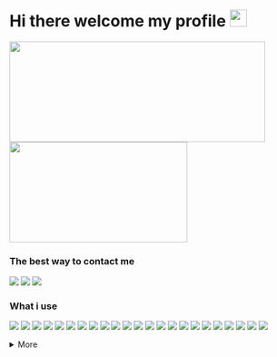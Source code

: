 # Hi there welcome my profile <a href="#"><img height="30" width="30px" src="https://user-images.githubusercontent.com/1303154/88677602-1635ba80-d120-11ea-84d8-d263ba5fc3c0.gif"></a>

<!-- <a align="right" href="#"><img width="48px" align="right" src="https://cdn.discordapp.com/emojis/863066039938711582.gif?url=https%3A%2F%2Fgithub.com%2FFaelayis&count_bg=%230D1117&title_bg=%230D1117&icon=&icon_color=%23E7E7E7&title=profile+view&edge_flat=false"/></a> -->

<picture>
  <source
    align="center"
    width="450" height="177.27"
    srcset="https://grs-faelayis.vercel.app/api?username=faelayis&theme=dark&hide_title=false&show_icons=true&hide_border=true&bg_color=0d1117&custom_title=GitHub%20Stats&icon_color=fe926b&include_all_commits=true&count_private=true&rank_icon=percentile"
    media="(prefers-color-scheme: dark)"
  />
  <source
    align="center"
    width="450" height="177.27"
    srcset="https://grs-faelayis.vercel.app/api?username=faelayis&theme=light&hide_title=false&show_icons=true&custom_title=GitHub%20Stats&icon_color=fe926b&include_all_commits=true&count_private=true&rank_icon=percentile"
    media="(prefers-color-scheme: light), (prefers-color-scheme: no-preference)"
  />
  <img align="center" width="450" height="177.27" src="https://grs-faelayis.vercel.app/api?username=faelayis&theme=light&hide_title=false&show_icons=true&custom_title=GitHub%20Stats&icon_color=fe926b&include_all_commits=true&count_private=true&rank_icon=percentile"/>
</picture>

<picture>
  <source
    align="center"
    width="313" height="177.27"
    srcset="https://grs-faelayis.vercel.app/api/top-langs/?username=faelayis&hide=javascript,python,html,css,procfile,powershell,batchfile,shell,php,ruby,handlebars,scss,makefile&hide_border=true&bg_color=0d1117&theme=dark&layout=compact&langs_count=10&count_private=true"
    media="(prefers-color-scheme: dark)"
  />
  <source
    align="center"
    width="313" height="177.27"
    srcset="https://grs-faelayis.vercel.app/api/top-langs/?username=faelayis&hide=javascript,python,html,css,procfile,powershell,batchfile,shell,php,ruby,handlebars,scss,makefile&theme=light&layout=compact&langs_count=10&count_private=true"
    media="(prefers-color-scheme: light), (prefers-color-scheme: no-preference)"
  />
  <img align="center" width="313" height="177.27" src="https://grs-faelayis.vercel.app/api/top-langs/?username=faelayis&hide=javascript,python,html,css,procfile,powershell,batchfile,shell,php,ruby,handlebars,scss,makefile&theme=light&layout=compact&langs_count=10&count_private=true"/>
</picture>

<!-- <a href="https://discordapp.com/users/328731868096888833">
  <img height="189" width="354" align="right" src="https://lanyard-profile-readme.vercel.app/api/328731868096888833?bg=0d1117"/> -->
<!-- <a align="center" href="https://wakatime.com/@Faelayis">
  <img src="https://grs-faelayis.vercel.app/api/wakatime?username=faelayis&theme=dark&layout=compact&range=all_time&hide_border=true&bg_color=0d1117"/> -->


### The best way to contact me

[![](https://img.shields.io/badge/Telegram-FFFFFF?logo=telegram&logoColor=Blue)](https://t.me/Faelayis)
[![](https://img.shields.io/badge/Discord-5865F2?logo=Discord&logoColor=white)](https://discord.com/users/328731868096888833)
[![](https://img.shields.io/badge/Twitter-1DA1F2?logo=Twitter&logoColor=white)](https://twitter.com/Faelayis)

### What i use

<!-- [![](https://img.shields.io/badge/endpoint?logoColor=white&url=https://raw.githubusercontent.com/Faelayis/Faelayis/metadata/NPM.json)](https://www.npmjs.com/package/npm) -->
<!-- [![](https://img.shields.io/badge/endpoint?logoColor=white&url=https://raw.githubusercontent.com/Faelayis/Faelayis/metadata/Yarn.json)](https://www.yarnpkg.com) -->
<!-- [![](https://img.shields.io/badge/JavaScript-F7DF1E?logo=JavaScript&logoColor=black)](https://www.javascript.com) -->

[![](https://img.shields.io/badge/endpoint?logoColor=white&url=https://raw.githubusercontent.com/Faelayis/Faelayis/metadata/Node.json)](https://nodejs.org/en)
[![](https://img.shields.io/badge/endpoint?logoColor=white&url=https://raw.githubusercontent.com/Faelayis/Faelayis/metadata/PNPM.json)](https://pnpm.io)
[![](https://img.shields.io/badge/Rust-black?logo=Rust&logoColor=white)](https://www.rust-lang.org)
[![](https://img.shields.io/badge/.NET-512BD4?logo=dotnet&logoColor=white)](https://dotnet.microsoft.com)
[![](https://img.shields.io/badge/C%20Sharp-239120?logo=csharp&logoColor=white)](https://dotnet.microsoft.com/en-us/languages/csharp)
[![](https://img.shields.io/badge/TypeScript-3178C6?logo=TypeScript&logoColor=white)](https://www.typescriptlang.org)
[![](https://img.shields.io/badge/Svelte-FF3E00?logo=Svelte&logoColor=white)](https://svelte.dev)
[![](https://img.shields.io/badge/Electron-47848F?logo=Electron&logoColor=white)](https://www.electronjs.org)
[![](https://img.shields.io/badge/Tauri-24c8db?logo=Tauri&logoColor=FFC131)](https://tauri.app)
[![](https://img.shields.io/badge/Windows%20UI%20Library-2C76CE)](https://microsoft.github.io/microsoft-ui-xaml)
[![](https://img.shields.io/badge/ESLint-4B32C3?logo=ESLint&logoColor=white)](https://eslint.org)
[![](https://img.shields.io/badge/Prettier-15222a?logo=Prettier&logoColor=white)](https://prettier.io)
[![](https://img.shields.io/badge/PowerShell%20Core-5391FE?logo=PowerShell&logoColor=white)](https://aka.ms/powershell-release?tag=stable)
[![](https://img.shields.io/badge/vercel-000000?logo=vercel&logoColor=white)](https://vercel.com)
[![](https://img.shields.io/badge/Heroku-430098?logo=Heroku&logoColor=white)](https://www.heroku.com)
[![](https://img.shields.io/badge/Prisma-2D3748?logo=Prisma&logoColor=white)](https://www.prisma.io)
[![](https://img.shields.io/badge/MongoDB-white?logo=MongoDB&logoColor=47A248)](https://www.mongodb.com)
[![](https://img.shields.io/badge/Supabase-white?logo=Supabase&logoColor=3FCF8E)](https://supabase.com)
[![](https://img.shields.io/badge/GitHub%20CLI%20|%20Desktop%20-181717?logo=GitHub&logoColor=white)](https://cli.github.com)
[![](https://img.shields.io/badge/Visual%20Studio%20Code%20-007ACC?logo=VisualStudioCode&logoColor=white)](https://code.visualstudio.com)
[![](https://img.shields.io/badge/Visual%20Studio-5C2D91?logo=Visual%20Studio&logoColor=white)](https://code.visualstudio.com)
[![](https://img.shields.io/badge/DevToys-7d3aba)](https://github.com/veler/DevToys#readme)
[![](https://img.shields.io/badge/PowerToys-666666)](https://github.com/microsoft/PowerToys)
</a>

<!--
### Recent Activities
-->
<!--RECENT_ACTIVITY:start-->
<!--RECENT_ACTIVITY:end-->

<details>
<summary>
  More
</summary>

### What i join

[![](https://img.shields.io/badge/Windows%20insider-0078D6?logo=windows&logoColor=white)](https://insider.windows.com/)
[![](https://img.shields.io/badge/GitLab-FCA121?logo=gitlab&logoColor=white)](https://gitlab.com/Faelayis)
[![](https://img.shields.io/badge/Crowdin-2E3340?logo=Crowdin&logoColor=white)](https://crowdin.com/profile/Faelayis)

<a href="https://github.com/Faelayis#gh-light-mode-only">
  <img align="center" src="https://github-readme-streak-stats.herokuapp.com?user=Faelayis&theme=light"/>
<a href="https://github.com/Faelayis#gh-dark-mode-only">
  <img align="center" src="https://github-readme-streak-stats.herokuapp.com?user=Faelayis&theme=dark&hide_border=true&background=0D1117"/>

### Music

<a href="https://spotify-github-profile.vercel.app/api/view.svg?uid=21u7kzfi34c6rbzs2evuoeqda&cover_image=true&theme=novatorem">
<img align="left" src="https://spotify-github-profile.vercel.app/api/view?uid=21u7kzfi34c6rbzs2evuoeqda&cover_image=true&theme=novatorem" />
</a><br><a> My Playlist </a>

- [Favorite Songs](https://open.spotify.com/playlist/0d8BzvaoALv3thWNx3B6ou?si=94a3591d60e94d7c)<br>
- [My Japan kawaii](https://open.spotify.com/playlist/5Nk8ixG6MS83FkT3toaBMb?si=9b0ffa98e2f8467b)<br>

### Gaming

[![](https://img.shields.io/badge/Steam-1b2838?logo=Steam&logoColor=white)](https://steamcommunity.com/profiles/76561198302740141)
[![](https://img.shields.io/badge/Ubisoft-0070ff?logo=Ubisoft&logoColor=white)](https://r6.tracker.network/profile/id/56d07617-a3a6-4d5f-a54f-94b193afe77a)
[![](https://img.shields.io/badge/Origin-F56C2D?logo=Origin&logoColor=white)](https://www.origin.com/tha/th-th/profile/user/Us_m7_zkAXm4u_A4yP5DQA--/)
[![](https://img.shields.io/badge/Epic%20Games-313131?logo=EpicGames&logoColor=white)](#)
[![](https://img.shields.io/badge/Xbox-107C10?logo=Xbox&logoColor=white)](https://account.xbox.com/en-us/profile?gamertag=F1rstStr0ke&activetab=main:mainTab3)
[![](https://img.shields.io/badge/osu!-FF66AA?logo=osu!&logoColor=white)](https://osu.ppy.sh/users/15524508)

<!-- <details>
<summary>
  My PC Specs
</summary>
<p>
Desktop
<br>
  <img src="https://img.shields.io/badge/Windows%2011-blue?logo=microsoft&logoColor=white">
  <img src="https://img.shields.io/badge/CPU-AMD%20Ryzen%207%203700X-ED1C24">
  <img src="https://img.shields.io/badge/RAM-16GB-bcbdc0">
  <img src="https://img.shields.io/badge/GPU-AMD%20Radeon%20RX%20590X-DA0032">
</p>
Laptop
<p>
  <img src="https://img.shields.io/badge/Windows%2011-blue?logo=microsoft&logoColor=white">
  <img src="https://img.shields.io/badge/CPU-AMD%20Ryzen%207%202700U-ED1C24">
  <img src="https://img.shields.io/badge/RAM-8GB-bcbdc0">
  <img src="https://img.shields.io/badge/GPU-AMD%20Radeon%20RX%20560X-DA0032">
</p>
</details>
</details> -->
